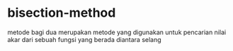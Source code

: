 # bisection-method
metode bagi dua merupakan metode yang digunakan untuk pencarian nilai akar dari sebuah fungsi yang berada diantara selang
